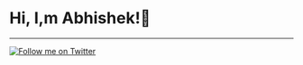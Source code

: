 <h1> Hi, I,m Abhishek!👋 </h1>
<hr>
<a href="#" target="_blank" rel="noopener noreferrer">
  <img src="https://img.shields.io/twitter/follow/yourusername?style=social" alt="Follow me on Twitter" />
</a>


